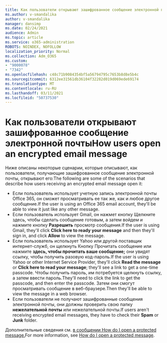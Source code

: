 ```yaml
---
title: Как пользователи открывают зашифрованное сообщение электронной почты
ms.author: v-smandalika
author: v-smandalika
manager: dansimp
ms.date: 02/24/2021
audience: Admin
ms.topic: article
ms.service: o365-administration
ROBOTS: NOINDEX, NOFOLLOW
localization_priority: Normal
ms.collection: Adm_O365
ms.custom:
- "9000078"
- "7342"
ms.openlocfilehash: c48c71b9084354bf5a56794795c7653b8d8e5b4c
ms.sourcegitcommit: 6312ee31561db36104f32282d019d069ede69174
ms.translationtype: MT
ms.contentlocale: ru-RU
ms.lasthandoff: 03/11/2021
ms.locfileid: "50737530"
---
```

# <a name="how-users-open-an-encrypted-email-message"></a><span data-ttu-id="b6750-102">Как пользователи открывают зашифрованное сообщение электронной почты</span><span class="sxs-lookup"><span data-stu-id="b6750-102">How users open an encrypted email message</span></span>

<span data-ttu-id="b6750-103">Ниже описаны некоторые сценарии, которые описывают, как пользователи, получающие зашифрованное сообщение электронной почты, открывают его:</span><span class="sxs-lookup"><span data-stu-id="b6750-103">The following are some of the scenarios that describe how users receiving an encrypted email message open it:</span></span>

- <span data-ttu-id="b6750-104">Если пользователь использует учетную запись электронной почты Office 365, он сможет просматривать ее так же, как и любое другое сообщение.</span><span class="sxs-lookup"><span data-stu-id="b6750-104">If the user is using an Office 365 email account, they'll be able to view it just like any other message.</span></span>
- <span data-ttu-id="b6750-105">Если пользователь использует Gmail, он  нажмет кнопку Щелкните здесь, чтобы сделать сообщение готовым, а затем войдем и нажмите кнопку **Разрешить** просмотр сообщения.</span><span class="sxs-lookup"><span data-stu-id="b6750-105">If the user is using Gmail, they'll click **Click here to ready your message** and then they'll sign in, and click **Allow** to view the message.</span></span>
- <span data-ttu-id="b6750-106">Если пользователь использует Yahoo или другой поставщик интернет-служб, он щелкнуть Кнопку Прочитать сообщение или нажмите  **здесь, чтобы прочитать ваше сообщение;** они увидят ссылку, чтобы получить разовую код-пароль.</span><span class="sxs-lookup"><span data-stu-id="b6750-106">If the user is using Yahoo or other Internet Service Provider, they'll click **Read the message** or **Click here to read your message**; they'll see a link to get a one-time passcode.</span></span> <span data-ttu-id="b6750-107">Чтобы получить пароль, им потребуется щелкнуть ссылку, а затем ввести пароль.</span><span class="sxs-lookup"><span data-stu-id="b6750-107">They'll need to click the link to get the passcode, and then enter the passcode.</span></span> <span data-ttu-id="b6750-108">Затем они смогут просматривать сообщение в веб-браузере.</span><span class="sxs-lookup"><span data-stu-id="b6750-108">Then they'll be able to view the message in a web browser.</span></span>
- <span data-ttu-id="b6750-109">Если пользователи не получают зашифрованные сообщения электронной почты, они должны проверить свою папку **нежелательной** **почты** или нежелательной почты.</span><span class="sxs-lookup"><span data-stu-id="b6750-109">If users aren't receiving encrypted email messages, they have to check their **Spam** or **Junk** folder.</span></span>

<span data-ttu-id="b6750-110">Дополнительные сведения см. [в сообщении How do I open a protected message.](https://support.microsoft.com/topic/how-do-i-open-a-protected-message-1157a286-8ecc-4b1e-ac43-2a608fbf3098)</span><span class="sxs-lookup"><span data-stu-id="b6750-110">For more information, see [How do I open a protected message](https://support.microsoft.com/topic/how-do-i-open-a-protected-message-1157a286-8ecc-4b1e-ac43-2a608fbf3098).</span></span>